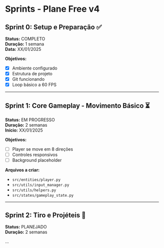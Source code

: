 # Sprints - Plane Free v4

## Sprint 0: Setup e Preparação ✅
**Status:** COMPLETO  
**Duração:** 1 semana  
**Data:** XX/01/2025

**Objetivos:**
- [x] Ambiente configurado
- [x] Estrutura de projeto
- [x] Git funcionando
- [x] Loop básico a 60 FPS

---

## Sprint 1: Core Gameplay - Movimento Básico ⏳
**Status:** EM PROGRESSO  
**Duração:** 2 semanas  
**Início:** XX/01/2025

**Objetivos:**
- [ ] Player se move em 8 direções
- [ ] Controles responsivos
- [ ] Background placeholder

**Arquivos a criar:**
- `src/entities/player.py`
- `src/utils/input_manager.py`
- `src/utils/helpers.py`
- `src/states/gameplay_state.py`

---

## Sprint 2: Tiro e Projéteis 📅
**Status:** PLANEJADO  
**Duração:** 2 semanas

...